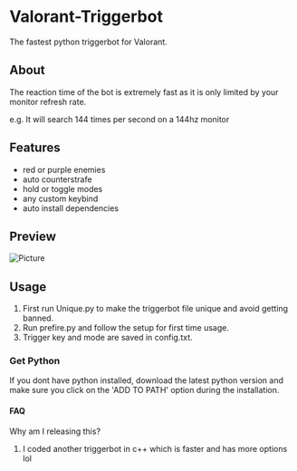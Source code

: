# Valorant-Triggerbot
The fastest python triggerbot for Valorant.

## About
The reaction time of the bot is extremely fast as it is only limited by your monitor refresh rate.

e.g. It will search 144 times per second on a 144hz monitor

## Features
- red or purple enemies
- auto counterstrafe
- hold or toggle modes
- any custom keybind
- auto install dependencies

## Preview
![Picture](https://i.ibb.co/N9cGj7J/preview.png)

## Usage
1. First run Unique.py to make the triggerbot file unique and avoid getting banned.
1. Run prefire.py and follow the setup for first time usage.
2. Trigger key and mode are saved in config.txt.

### Get Python
If you dont have python installed, download the latest python version
and make sure you click on the 'ADD TO PATH' option during
the installation.

#### FAQ
Why am I releasing this?

1. I coded another triggerbot in c++ which is faster and has more options lol

